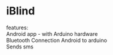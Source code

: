 # iBlind

features:</br>
Android app - with Arduino hardware</br>
Bluetooth Connection Android to arduino</br>
Sends sms</br>
